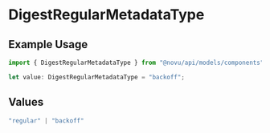 # DigestRegularMetadataType

## Example Usage

```typescript
import { DigestRegularMetadataType } from "@novu/api/models/components";

let value: DigestRegularMetadataType = "backoff";
```

## Values

```typescript
"regular" | "backoff"
```